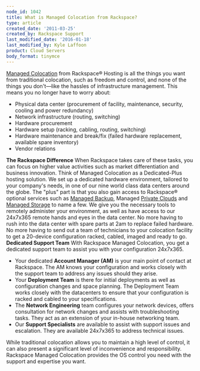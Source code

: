 ```yaml
---
node_id: 1042
title: What is Managed Colocation from Rackspace?
type: article
created_date: '2011-03-25'
created_by: Rackspace Support
last_modified_date: '2016-01-18'
last_modified_by: Kyle Laffoon
product: Cloud Servers
body_format: tinymce
---
```


[Managed
Colocation](http://www.rackspace.com/managed_hosting/managed_colocation/index.php)
from Rackspace&reg; Hosting is all the things you want from traditional
colocation, such as freedom and control, and none of the things you
don't&mdash;like the hassles of infrastructure management. This means you no
longer have to worry about:

-   Physical data center (procurement of facility, maintenance,
    security, cooling and power redundancy)
-   Network infrastructure (routing, switching)
-   Hardware procurement
-   Hardware setup (racking, cabling, routing, switching)
-   Hardware maintenance and break/fix (failed hardware replacement,
    available spare inventory)
-   Vendor relations

  **The Rackspace Difference**   When Rackspace takes care of these
tasks, you can focus on higher value activities such as market
differentiation and business innovation. Think of Managed Colocation as
a Dedicated-Plus hosting solution. We set up a dedicated hardware
environment, tailored to your company's needs, in one of our nine world
class data centers around the globe. The "plus" part is that you also
gain access to Rackspace&reg; optional services such as [Managed
Backup](http://www.rackspace.com/managed_hosting/services/storage/managedbackup.php),
Managed [Private
Clouds](http://www.rackspace.com/managed_hosting/private_cloud/index.php)
and [Managed
Storage](http://www.rackspace.com/managed_hosting/services/storage/index.php)
to name a few. We give you the necessary tools to remotely administer
your environment, as well as have access to our 24x7x365 remote hands
and eyes in the data center. No more having to rush into the data center
with spare parts at 2am to replace failed hardware. No more having to
send out a team of technicians to your colocation facility to get a
20-device configuration racked, cabled, imaged and ready to go.
**Dedicated Support Team**   With Rackspace Managed Colocation, you get
a dedicated support team to assist you with your configuration 24x7x365.


-   Your dedicated **Account Manager (AM)** is your main point of
    contact at Rackspace. The AM knows your configuration and works
    closely with the support team to address any issues should
    they arise.
-   Your **Deployment Team** is there for initial deployments as well as
    configuration changes and space planning. The Deployment Team works
    closely with the datacenters to ensure that your configuration is
    racked and cabled to your specifications.
-   The **Network Engineering** team configures your network devices,
    offers consultation for network changes and assists with
    troubleshooting tasks. They act as an extension of your in-house
    networking team.
-   Our **Support Specialists** are available to assist with support
    issues and escalation. They are available 24x7x365 to address
    technical issues.

  While traditional colocation allows you to maintain a high level of
control, it can also present a significant level of inconvenience and
responsibility. Rackspace Managed Colocation provides the OS control you
need with the support and expertise you want.

